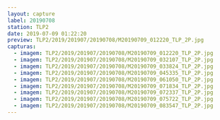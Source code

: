 ```yaml
---
layout: capture
label: 20190708
station: TLP2
date: 2019-07-09 01:22:20
preview: TLP2/2019/201907/20190708/M20190709_012220_TLP_2P.jpg
capturas:
  - imagem: TLP2/2019/201907/20190708/M20190709_012220_TLP_2P.jpg
  - imagem: TLP2/2019/201907/20190708/M20190709_032107_TLP_2P.jpg
  - imagem: TLP2/2019/201907/20190708/M20190709_033824_TLP_2P.jpg
  - imagem: TLP2/2019/201907/20190708/M20190709_045335_TLP_2P.jpg
  - imagem: TLP2/2019/201907/20190708/M20190709_061050_TLP_2P.jpg
  - imagem: TLP2/2019/201907/20190708/M20190709_071834_TLP_2P.jpg
  - imagem: TLP2/2019/201907/20190708/M20190709_072337_TLP_2P.jpg
  - imagem: TLP2/2019/201907/20190708/M20190709_075722_TLP_2P.jpg
  - imagem: TLP2/2019/201907/20190708/M20190709_083547_TLP_2P.jpg
---
```

